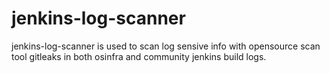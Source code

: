 # jenkins-log-scanner
jenkins-log-scanner is used to scan log sensive info with opensource scan tool gitleaks  in both osinfra and community jenkins build logs.

